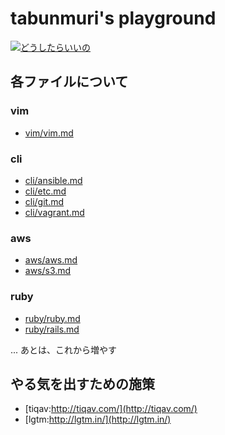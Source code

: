 # tabunmuri's playground
[![どうしたらいいの](http://tiqav.com/1HK.th.jpg)](http://tiqav.com/1HK)

## 各ファイルについて
### vim
- [vim/vim.md](https://github.com/tabunmuri/study/blob/master/vim/vim.md)

### cli

- [cli/ansible.md](https://github.com/tabunmuri/study/blob/master/cli/ansible.md)
- [cli/etc.md](https://github.com/tabunmuri/study/blob/master/cli/etc.md)
- [cli/git.md](https://github.com/tabunmuri/study/blob/master/cli/git.md)
- [cli/vagrant.md](https://github.com/tabunmuri/study/blob/master/cli/vagrant.md)

### aws
- [aws/aws.md](https://github.com/tabunmuri/study/blob/master/aws/aws.md)
- [aws/s3.md](https://github.com/tabunmuri/study/blob/master/aws/aws.md)

### ruby
- [ruby/ruby.md](https://github.com/tabunmuri/study/blob/master/ruby/ruby.md)
- [ruby/rails.md](https://github.com/tabunmuri/study/blob/master/ruby/rails.md)

... あとは、これから増やす

## やる気を出すための施策
- [tiqav:http://tiqav.com/](http://tiqav.com/)
- [lgtm:http://lgtm.in/](http://lgtm.in/)
